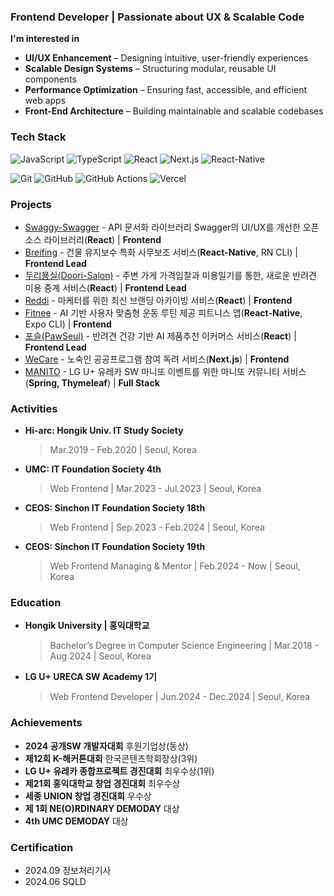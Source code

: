 ### Frontend Developer | Passionate about UX & Scalable Code

**I'm interested in**
- **UI/UX Enhancement** – Designing intuitive, user-friendly experiences  
- **Scalable Design Systems** – Structuring modular, reusable UI components  
- **Performance Optimization** – Ensuring fast, accessible, and efficient web apps  
- **Front-End Architecture** – Building maintainable and scalable codebases  

### Tech Stack 

![JavaScript](https://img.shields.io/badge/JavaScript-F7DF1E?style=flat&logo=javascript&logoColor=black)
![TypeScript](https://img.shields.io/badge/TypeScript-3178C6?style=flat&logo=typescript&logoColor=white)
![React](https://img.shields.io/badge/React-61DAFB?style=flat&logo=react&logoColor=black)
![Next.js](https://img.shields.io/badge/Next.js-000000?style=flat&logo=next.js&logoColor=white)
![React-Native](https://img.shields.io/badge/ReactNative-61DAFB?style=flat&logo=react&logoColor=black)

![Git](https://img.shields.io/badge/Git-F05032?style=flat&logo=git&logoColor=white)
![GitHub](https://img.shields.io/badge/GitHub-181717?style=flat&logo=github&logoColor=white)
![GitHub Actions](https://img.shields.io/badge/GitHubActions-2088FF?style=flat&logo=githubactions&logoColor=white)
![Vercel](https://img.shields.io/badge/Vercel-000000?style=flat&logo=vercel&logoColor=white)


### Projects
- [Swaggy-Swagger](https://github.com/Swaggy-Swagger/swaggy-ui) - API 문서화 라이브러리 Swagger의 UI/UX를 개선한 오픈소스 라이브러리(**React**) | **Frontend**
- [Breifing](https://github.com/Briefing-for-construction-workers/frontend) - 건물 유지보수 특화 사무보조 서비스(**React-Native**, RN CLI) | **Frontend Lead**
- [두리묭실(Doori-Salon)](https://github.com/Duri-Salon/Duri-FE) - 주변 가게 가격입찰과 미용일기를 통한, 새로운 반려견 미용 중계 서비스(**React**) | **Frontend Lead**
- [Reddi](https://github.com/team-Reddi/reddi-client) - 마케터를 위한 최신 브랜딩 아카이빙 서비스(**React**) | **Frontend**
- [Fitnee](https://github.com/FITNEE/FITNEE_Client) - AI 기반 사용자 맞춤형 운동 루틴 제공 피트니스 앱(**React-Native**, Expo CLI) | **Frontend**
- [포슬(PawSeul)](https://github.com/PawSeul/PawSeul) - 반려견 건강 기반 AI 제품추천 이커머스 서비스(**React**) | **Frontend Lead**
- [WeCare](https://github.com/team-Ollie/WeCare-FE) - 노숙인 공공프로그램 참여 독려 서비스(**Next.js**) | **Frontend**
- [MANITO](https://github.com/leejin-rho/MANITO) - LG U+ 유레카 SW 마니또 이벤트를 위한 마니또 커뮤니티 서비스(**Spring, Thymeleaf**) | **Full Stack**


### Activities
- **Hi-arc: Hongik Univ. IT Study Society**
  > Mar.2019 - Feb.2020  | Seoul, Korea

- **UMC: IT Foundation Society 4th**
  > Web Frontend |  Mar.2023 - Jul.2023  | Seoul, Korea

- **CEOS: Sinchon IT Foundation Society 18th**
  > Web Frontend |  Sep.2023 - Feb.2024  | Seoul, Korea
  
- **CEOS: Sinchon IT Foundation Society 19th**
  > Web Frontend Managing & Mentor | Feb.2024 - Now | Seoul, Korea


### Education
- **Hongik University | 홍익대학교**
  > Bachelor’s Degree in Computer Science Engineering | Mar.2018 - Aug.2024 | Seoul, Korea

- **LG U+ URECA SW Academy 1기**
	> Web Frontend Developer | Jun.2024 - Dec.2024 | Seoul, Korea


### Achievements  
- **2024 공개SW 개발자대회** 후원기업상(동상)
- **제12회 K-해커톤대회** 한국콘텐츠학회장상(3위)
- **LG U+ 유레카 종합프로젝트 경진대회** 최우수상(1위)
- **제21회 홍익대학교 창업 경진대회** 최우수상
- **세종 UNION 창업 경진대회** 우수상
- **제 1회 NE(O)RDINARY DEMODAY** 대상
- **4th UMC DEMODAY** 대상


### Certification
- 2024.09 정보처리기사
- 2024.06 SQLD
